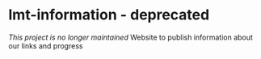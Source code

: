 # lmt-information - deprecated

*This project is no longer maintained*
Website to publish information about our links and progress
